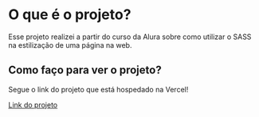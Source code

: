 # O que é o projeto?

Esse projeto realizei a partir do curso da Alura sobre como utilizar o SASS na estilização de uma página na web.

## Como faço para ver o projeto?

Segue o link do projeto que está hospedado na Vercel!

[Link do projeto](https://alura-spa-wheat.vercel.app/)
